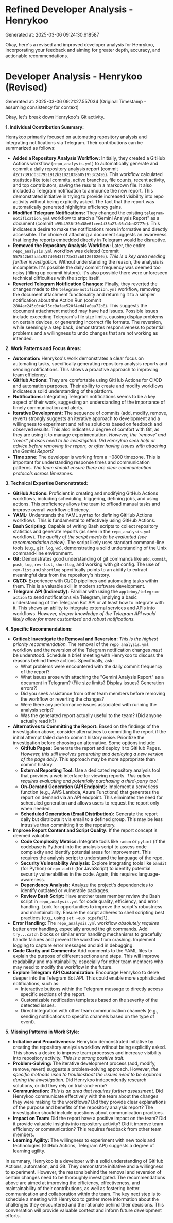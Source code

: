 # Refined Developer Analysis - Henrykoo
Generated at: 2025-03-06 09:24:30.618587

Okay, here's a revised and improved developer analysis for Henrykoo, incorporating your feedback and aiming for greater depth, accuracy, and actionable recommendations.

# Developer Analysis - Henrykoo (Revised)
Generated at: 2025-03-06 09:21:27.557034 (Original Timestamp - assuming consistency for context)

Okay, let's break down Henrykoo's Git activity.

**1. Individual Contribution Summary:**

Henrykoo primarily focused on automating repository analysis and integrating notifications via Telegram. Their contributions can be summarized as follows:

*   **Added a Repository Analysis Workflow:** Initially, they created a GitHub Actions workflow (`repo_analysis.yml`) to automatically generate and commit a daily repository analysis report (commit `d2c17391db3c7951912b210218386051953c2495`).  This workflow calculated statistics like total commits, active branches, file counts, recent activity, and top contributors, saving the results in a markdown file. It also included a Telegram notification to announce the new report.  This demonstrated initiative in trying to provide increased visibility into repo activity without being explicitly asked. The fact that the report was automatically generated highlights efficiency gains.
*   **Modified Telegram Notifications:** They changed the existing `telegram-notification.yml` workflow to attach a "Gemini Analysis Report" as a document (commit `b99b4936f30a38e61cee4d35a27a36a14ed2777e`).  This indicates a desire to make the notifications more informative and directly accessible.  The choice of attaching a document suggests an awareness that lengthy reports embedded directly in Telegram would be disruptive.
*   **Removed the Repository Analysis Workflow:**  Later, the entire `repo_analysis.yml` workflow was deleted (commit `557542b62aa4c927d0543ff73e32cb0126f0260a`).  *This is a key area needing further investigation.*  Without understanding the reason, the analysis is incomplete.  It's possible the daily commit frequency was deemed too noisy (filling up commit history).  It's also possible there were unforeseen technical difficulties with the script itself.
*   **Reverted Telegram Notification Changes:** Finally, they reverted the changes made to the `telegram-notification.yml` workflow, removing the document attachment functionality and returning it to a simpler notification about the Action Run (commit `2804ac245c0c4c75cc9afae520f4ed41a0aa72b8`).  This suggests the document attachment method may have had issues.  Possible issues include exceeding Telegram's file size limits, causing display problems on certain devices, or generating incorrect file formats.  The reversion, while seemingly a step back, demonstrates responsiveness to potential problems and a willingness to undo changes that are not working as intended.

**2. Work Patterns and Focus Areas:**

*   **Automation:** Henrykoo's work demonstrates a clear focus on automating tasks, specifically generating repository analysis reports and sending notifications. This shows a proactive approach to improving team efficiency.
*   **GitHub Actions:** They are comfortable using GitHub Actions for CI/CD and automation purposes. Their ability to create and modify workflows indicates a solid understanding of the platform.
*   **Notifications:** Integrating Telegram notifications seems to be a key aspect of their work, suggesting an understanding of the importance of timely communication and alerts.
*   **Iterative Development:** The sequence of commits (add, modify, remove, revert) strongly suggests an iterative approach to development and a willingness to experiment and refine solutions based on feedback and observed results. This also indicates a degree of comfort with Git, as they are using it to manage experimentation.  *However, the 'remove' and 'revert' phases need to be investigated. Did Henrykoo seek help or advice before removing the report, or after having issues with attaching the Gemini Report?*
*   **Time zone**: The developer is working from a +0800 timezone. This is important for understanding response times and communication patterns.  *The team should ensure there are clear communication protocols across timezones.*

**3. Technical Expertise Demonstrated:**

*   **GitHub Actions:**  Proficient in creating and modifying GitHub Actions workflows, including scheduling, triggering, defining jobs, and using actions.  This proficiency allows the team to offload manual tasks and improve overall workflow efficiency.
*   **YAML:**  Understands the YAML syntax for defining GitHub Actions workflows. This is fundamental to effectively using GitHub Actions.
*   **Bash Scripting:**  Capable of writing Bash scripts to collect repository statistics and generate reports (as seen in the `repo_analysis.yml` workflow).  *The quality of the script needs to be evaluated (see recommendation below).* The script likely uses standard command-line tools (e.g., `git log`, `wc`), demonstrating a solid understanding of the Unix command-line environment.
*   **Git:** Demonstrates good understanding of git commands like `add`, `commit`, `push`, `log`, `rev-list`, `shortlog`, and working with git config.  The use of `rev-list` and `shortlog` specifically points to an ability to extract meaningful data from the repository's history.
*   **CI/CD:**  Experience with CI/CD pipelines and automating tasks within them. This is a valuable skill in modern software development.
*   **Telegram API (Indirectly):**  Familiar with using the `appleboy/telegram-action` to send notifications via Telegram, implying a basic understanding of the Telegram Bot API or at least how to integrate with it.  This shows an ability to integrate external services and APIs into workflows.  *However, deeper knowledge of the Telegram API would likely allow for more customized and robust notifications.*

**4. Specific Recommendations:**

*   **Critical: Investigate the Removal and Reversion:** *This is the highest priority recommendation.* The removal of the `repo_analysis.yml` workflow and the reversion of the Telegram notification changes *must* be understood. Schedule a brief meeting with Henrykoo to discuss the reasons behind these actions. Specifically, ask:
    *   What problems were encountered with the daily commit frequency of the report?
    *   What issues arose with attaching the "Gemini Analysis Report" as a document in Telegram? (File size limits? Display issues? Generation errors?)
    *   Did you seek assistance from other team members before removing the workflow or reverting the changes?
    *   Were there any performance issues associated with running the analysis script?
    *   Was the generated report actually useful to the team? (Did anyone actually read it?)
*   **Alternatives to Committing the Report:** Based on the findings of the investigation above, consider alternatives to committing the report if the initial attempt failed due to commit history noise. Prioritize the investigation before choosing an alternative. Some options include:
    *   **GitHub Pages:** Generate the report and deploy it to GitHub Pages. *However, this still involves generating and deploying a new version of the page daily.* This approach may be more appropriate than commit history.
    *   **External Reporting Tool:** Use a dedicated repository analysis tool that provides a web interface for viewing reports. *This option requires evaluating and potentially purchasing a third-party tool.*
    *   **On-Demand Generation (API Endpoint):** Implement a serverless function (e.g., AWS Lambda, Azure Functions) that generates the report on demand via an API endpoint. This eliminates the need for scheduled generation and allows users to request the report only when needed.
    *   **Scheduled Generation (Email Distribution):** Generate the report daily but distribute it via email to a defined group. This may be less intrusive than committing it to the repository.
*   **Improve Report Content and Script Quality:** If the report concept is deemed valuable:
    *   **Code Complexity Metrics:** Integrate tools like `radon` or `pylint` (if the codebase is Python) into the analysis script to assess code complexity and identify potential areas for improvement. This requires the analysis script to understand the language of the repo.
    *   **Security Vulnerability Analysis:** Explore integrating tools like `bandit` (for Python) or `npm audit` (for JavaScript) to identify potential security vulnerabilities in the code. Again, this requires language-awareness.
    *   **Dependency Analysis:** Analyze the project's dependencies to identify outdated or vulnerable packages.
    *   **Review Bash Script:** Have another team member review the Bash script in `repo_analysis.yml` for code quality, efficiency, and error handling. Look for opportunities to improve the script's robustness and maintainability. Ensure the script adheres to shell scripting best practices (e.g., using `set -euo pipefail`).
*   **Error Handling:** The `repo_analysis.yml` workflow *absolutely requires* better error handling, especially around the git commands. Add `try...catch` blocks or similar error handling mechanisms to gracefully handle failures and prevent the workflow from crashing. Implement logging to capture error messages and aid in debugging.
*   **Code Clarity and Comments:** Add comments to the YAML files to explain the purpose of different sections and steps. This will improve readability and maintainability, especially for other team members who may need to modify the workflow in the future.
*   **Explore Telegram API Customization:** Encourage Henrykoo to delve deeper into the Telegram Bot API. This could enable more sophisticated notifications, such as:
    *   Interactive buttons within the Telegram message to directly access specific sections of the report.
    *   Customizable notification templates based on the severity of the detected issues.
    *   Direct integration with other team communication channels (e.g., sending notifications to specific channels based on the type of event).

**5. Missing Patterns in Work Style:**

*   **Initiative and Proactiveness:** Henrykoo demonstrated initiative by creating the repository analysis workflow without being explicitly asked. This shows a desire to improve team processes and increase visibility into repository activity. *This is a strong positive trait.*
*   **Problem-Solving:** The iterative development process (add, modify, remove, revert) suggests a problem-solving approach. However, *the specific methods used to troubleshoot the issues need to be explored during the investigation.* Did Henrykoo independently research solutions, or did they rely on trial-and-error?
*   **Communication:** *This is an area that requires further assessment.* Did Henrykoo communicate effectively with the team about the changes they were making to the workflows? Did they provide clear explanations of the purpose and benefits of the repository analysis report? The investigation should include questions about communication practices.
*   **Impact on Team:** Did the report have a positive impact on the team? Did it provide valuable insights into repository activity? Did it improve team efficiency or communication? This requires feedback from other team members.
*   **Learning Agility:** The willingness to experiment with new tools and technologies (GitHub Actions, Telegram API) suggests a degree of learning agility.

In summary, Henrykoo is a developer with a solid understanding of GitHub Actions, automation, and Git. They demonstrate initiative and a willingness to experiment. However, the reasons behind the removal and reversion of certain changes need to be thoroughly investigated. The recommendations above are aimed at improving the efficiency, effectiveness, and maintainability of their contributions, as well as fostering better communication and collaboration within the team. The key next step is to schedule a meeting with Henrykoo to gather more information about the challenges they encountered and the rationale behind their decisions. This conversation will provide valuable context and inform future development efforts.
